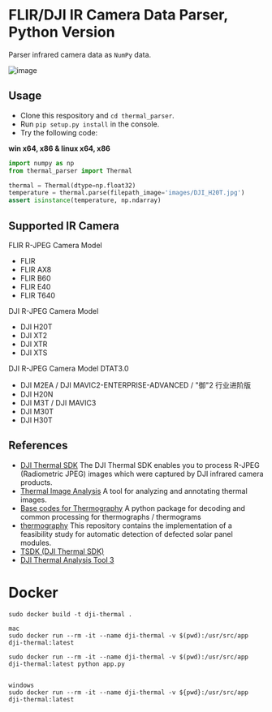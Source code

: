 # FLIR/DJI IR Camera Data Parser, Python Version

Parser infrared camera data as `NumPy` data.

![image](./images/image.jpg)

## Usage

* Clone this respository and `cd thermal_parser`. 
* Run `pip setup.py install` in the console.
* Try the following code:

**win x64, x86 & linux x64, x86**

```python
import numpy as np
from thermal_parser import Thermal

thermal = Thermal(dtype=np.float32)
temperature = thermal.parse(filepath_image='images/DJI_H20T.jpg')
assert isinstance(temperature, np.ndarray)
```

## Supported IR Camera

FLIR R-JPEG Camera Model

* FLIR
* FLIR AX8
* FLIR B60
* FLIR E40
* FLIR T640

DJI R-JPEG Camera Model

* DJI H20T
* DJI XT2
* DJI XTR
* DJI XTS

DJI R-JPEG Camera Model DTAT3.0

* DJI M2EA / DJI MAVIC2-ENTERPRISE-ADVANCED / "御"2 行业进阶版
* DJI H20N
* DJI M3T / DJI MAVIC3
* DJI M30T
* DJI H30T

## References

* [DJI Thermal SDK](https://www.dji.com/cn/downloads/softwares/dji-thermal-sdk) The DJI Thermal SDK enables you to process R-JPEG (Radiometric JPEG) images which were captured by DJI infrared camera products. 
* [Thermal Image Analysis](https://github.com/detecttechnologies/Thermal-Image-Analysis) A tool for analyzing and annotating thermal images.
* [Base codes for Thermography](https://github.com/detecttechnologies/thermal_base) A python package for decoding and common processing for thermographs / thermograms
* [thermography](https://github.com/cdeldon/thermography) This repository contains the implementation of a feasibility study for automatic detection of defected solar panel modules.
* [TSDK (DJI Thermal SDK)](https://www.dji.com/global/downloads/softwares/dji-thermal-sdk)
* [DJI Thermal Analysis Tool 3](https://www.dji.com/global/downloads/softwares/dji-dtat3)

# Docker
```
sudo docker build -t dji-thermal .

mac
sudo docker run --rm -it --name dji-thermal -v $(pwd):/usr/src/app dji-thermal:latest

sudo docker run --rm -it --name dji-thermal -v $(pwd):/usr/src/app dji-thermal:latest python app.py


windows
sudo docker run --rm -it --name dji-thermal -v ${pwd}:/usr/src/app dji-thermal:latest

```